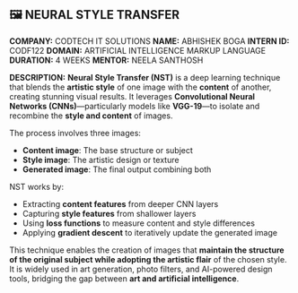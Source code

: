 
## 🖼️ NEURAL STYLE TRANSFER

**COMPANY:** CODTECH IT SOLUTIONS
**NAME:** ABHISHEK BOGA
**INTERN ID:** CODF122
**DOMAIN:** ARTIFICIAL INTELLIGENCE MARKUP LANGUAGE
**DURATION:** 4 WEEKS
**MENTOR:** NEELA SANTHOSH

**DESCRIPTION:**
**Neural Style Transfer (NST)** is a deep learning technique that blends the **artistic style** of one image with the **content** of another, creating stunning visual results. It leverages **Convolutional Neural Networks (CNNs)**—particularly models like **VGG-19**—to isolate and recombine the **style and content** of images.

The process involves three images:

* **Content image**: The base structure or subject
* **Style image**: The artistic design or texture
* **Generated image**: The final output combining both

NST works by:

* Extracting **content features** from deeper CNN layers
* Capturing **style features** from shallower layers
* Using **loss functions** to measure content and style differences
* Applying **gradient descent** to iteratively update the generated image

This technique enables the creation of images that **maintain the structure of the original subject while adopting the artistic flair** of the chosen style. It is widely used in art generation, photo filters, and AI-powered design tools, bridging the gap between **art and artificial intelligence**.


